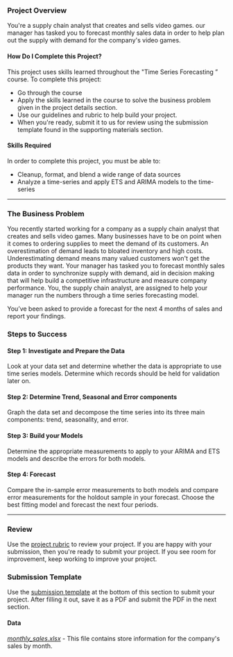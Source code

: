 ### Project Overview

You're a supply chain analyst that creates and sells video games.  our manager has tasked you to forecast monthly sales data in order to help plan out the supply with demand for the company's video games. 

#### How Do I Complete this Project?

This project uses skills learned throughout the "Time Series Forecasting ” course. To complete this project:

* Go through the course
* Apply the skills learned in the course to solve the business problem given in the project details section. 
* Use our guidelines and rubric to help build your project.
* When you're ready, submit it to us for review using the submission template found in the supporting materials section.

#### Skills Required

In order to complete this project, you must be able to:

* Cleanup, format, and blend a wide range of data sources
* Analyze a time-series and apply ETS and ARIMA models to the time-series


-----


### The Business Problem

You recently started working for a company as a supply chain analyst that creates and sells video games. Many businesses have to be on point when it comes to ordering supplies to meet the demand of its customers. An overestimation of demand leads to bloated inventory and high costs. Underestimating demand means many valued customers won't get the products they want. Your manager has tasked you to forecast monthly sales data in order to synchronize supply with demand, aid in decision making that will help build a competitive infrastructure and measure company performance. You, the supply chain analyst, are assigned to help your manager run the numbers through a time series forecasting model.

You’ve been asked to provide a forecast for the next 4 months of sales and report your findings.

### Steps to Success

#### Step 1: Investigate and Prepare the Data
Look at your data set and determine whether the data is appropriate to use time series models. Determine which records should be held for validation later on.

#### Step 2: Determine Trend, Seasonal and Error components 
Graph the data set and decompose the time series into its three main components: trend, seasonality, and error. 

#### Step 3: Build your Models
Determine the appropriate measurements to apply to your ARIMA and ETS models and describe the errors for both models.

#### Step 4: Forecast
Compare the in-sample error measurements to both models and compare error measurements for the holdout sample in your forecast. Choose the best fitting model and forecast the next four periods.


-----


### Review

Use the [project rubric](https://review.udacity.com/#!/rubrics/302/view) to review your project. If you are happy with your submission, then you're ready to submit your project. If you see room for improvement, keep working to improve your project.

### Submission Template

Use the [submission template](https://d17h27t6h515a5.cloudfront.net/topher/2016/October/5817ace2_submissiontemplate/submissiontemplate.docx) at the bottom of this section to submit your project.  After filling it out, save it as a PDF and submit the PDF in the next section.

#### Data

*[monthly_sales.xlsx](https://d17h27t6h515a5.cloudfront.net/topher/2016/October/57f40ea1_monthly-sales/monthly-sales.xlsx)* - This file contains store information for the company's sales by month.
